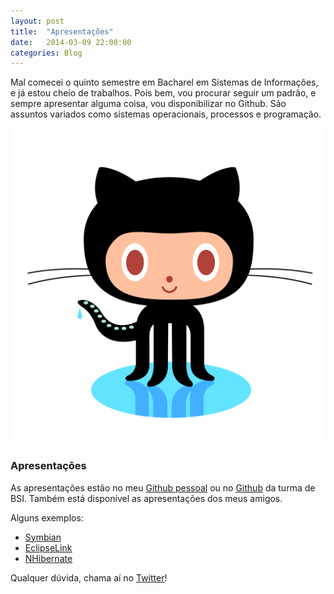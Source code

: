 ```yaml
---
layout: post
title:  "Apresentações"
date:   2014-03-09 22:00:00
categories: Blog
---
```


Mal comecei o quinto semestre em Bacharel em Sistemas de Informações, e já estou cheio de trabalhos. Pois bem, vou procurar seguir um padrão, e sempre apresentar alguma coisa, vou disponibilizar no Github. São assuntos variados como sistemas operacionais, processos e programação.

<img src="/img/posts/github.png" />

<h3>Apresentações</h3>
As apresentações estão no meu <a href="https://github.com/FabricioRonchi" target="blank">Github pessoal</a> ou no <a href="https://github.com/bsi" target="blank">Github</a> da turma de BSI. Também está disponível as apresentações dos meus amigos.

Alguns exemplos:
* <a href="https://github.com/bsi/Symbian" target="blank">Symbian</a>
* <a href="https://github.com/bsi/EclipseLink" target="blank">EclipseLink</a>
* <a href="https://github.com/bsi/nhibernate" target="blank">NHibernate</a>

Qualquer dúvida, chama aí no <a href="https://github.com/bsi/nhibernate" target="blank">Twitter</a>!
